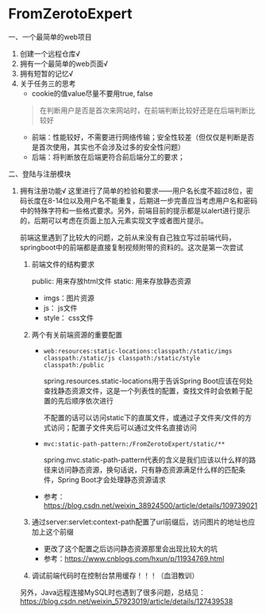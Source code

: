 # FromZerotoExpert
一、一个最简单的web项目
1. 创建一个远程仓库√
2. 拥有一个最简单的web页面√
3. 拥有短暂的记忆√
4. 关于任务三的思考
    * cookie的值value尽量不要用true, false 
   > 在判断用户是否是首次来网站时，在前端判断比较好还是在后端判断比较好
    * 前端：性能较好，不需要进行网络传输；安全性较差（但仅仅是判断是否是首次使用，其实也不会涉及过多的安全性问题）
    * 后端：将判断放在后端更符合前后端分工的要求；

二、登陆与注册模块
1. 拥有注册功能√
   这里进行了简单的检验和要求——用户名长度不超过8位，密码长度在8-14位以及用户名不能重复，后期进一步完善应当考虑用户名和密码中的特殊字符和一些格式要求。另外，前端目前的提示都是以alert进行提示的，后期可以考虑在页面上加入元素实现文字或者图片提示。

   前端这里遇到了比较大的问题，之前从来没有自己独立写过前端代码，springboot中的前端都是直接复制视频附带的资料的。这次是第一次尝试
   
   1. 前端文件的结构要求

      public: 用来存放html文件
      static: 用来存放静态资源
         
         - imgs：图片资源
         - js： js文件
         - style： css文件
   2. 两个有关前端资源的重要配置
      
      * `web:resources:static-locations:classpath:/static/imgs classpath:/static/js classpath:/static/style classpath:/public`
         
         spring.resources.static-locations用于告诉Spring Boot应该在何处查找静态资源文件，这是一个列表性的配置，查找文件时会依赖于配置的先后顺序依次进行
      
         不配置的话可以访问static下的直属文件，或通过子文件夹/文件的方式访问；配置子文件夹后可以通过文件名直接访问
      
      * `mvc:static-path-pattern:/FromZerotoExpert/static/**`
         
         spring.mvc.static-path-pattern代表的含义是我们应该以什么样的路径来访问静态资源，换句话说，只有静态资源满足什么样的匹配条件，Spring Boot才会处理静态资源请求
      * 参考：https://blog.csdn.net/weixin_38924500/article/details/109739021
   3. 通过server:servlet:context-path配置了url前缀后，访问图片的地址也应加上这个前缀
      * 更改了这个配置之后访问静态资源那里会出现比较大的坑
      * 参考：https://www.cnblogs.com/hxun/p/11934769.html
   4. 调试前端代码时在控制台禁用缓存！！！（血泪教训）
   
   另外，Java远程连接MySQL时也遇到了很多问题，总结见：https://blog.csdn.net/weixin_57923019/article/details/127439538